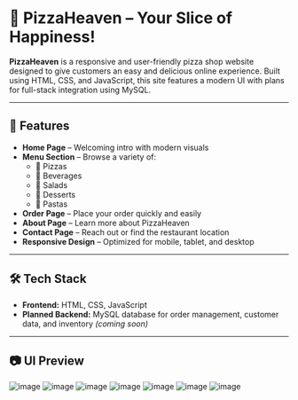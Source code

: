 # 🍕 PizzaHeaven – Your Slice of Happiness!

**PizzaHeaven** is a responsive and user-friendly pizza shop website designed to give customers an easy and delicious online experience. Built using HTML, CSS, and JavaScript, this site features a modern UI with plans for full-stack integration using MySQL.

---

## 🚀 Features

- **Home Page** – Welcoming intro with modern visuals
- **Menu Section** – Browse a variety of:
  - 🍕 Pizzas
  - 🥤 Beverages
  - 🥗 Salads
  - 🍰 Desserts
  - 🍝 Pastas
- **Order Page** – Place your order quickly and easily 
- **About Page** – Learn more about PizzaHeaven
- **Contact Page** – Reach out or find the restaurant location
- **Responsive Design** – Optimized for mobile, tablet, and desktop

---

## 🛠️ Tech Stack

- **Frontend:** HTML, CSS, JavaScript    
- **Planned Backend:** MySQL database for order management, customer data, and inventory *(coming soon)*

---

## 📷 UI Preview
![image](https://github.com/user-attachments/assets/3879d830-5b40-4de7-b905-5292b2934d19)
![image](https://github.com/user-attachments/assets/67233336-4fae-4f51-bb66-3a3f0c4ae3f9)
![image](https://github.com/user-attachments/assets/0a31c1e8-39e6-408e-b196-bfa228a6fda4)
![image](https://github.com/user-attachments/assets/66785ade-e163-4255-92d4-6a427791d61b)
![image](https://github.com/user-attachments/assets/0e5cce78-8380-4418-8679-a6bc0714d766)
![image](https://github.com/user-attachments/assets/ff6a9bef-4314-4d6a-a3b4-4b556b16bfe1)
![image](https://github.com/user-attachments/assets/3722da08-587e-4523-a66d-67436cf8a792)







